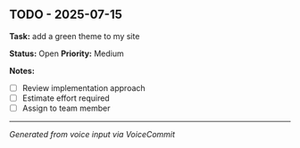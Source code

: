 ## TODO - 2025-07-15

**Task:**
add a green theme to my site

**Status:** Open
**Priority:** Medium

**Notes:**
- [ ] Review implementation approach
- [ ] Estimate effort required
- [ ] Assign to team member

---
*Generated from voice input via VoiceCommit*
